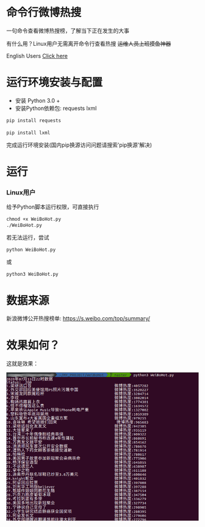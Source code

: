 # 命令行微博热搜
一句命令查看微博热搜榜，了解当下正在发生的大事

有什么用？Linux用户无需离开命令行查看热搜 ~~运维人员上班摸鱼神器~~

English Users [Click here](https://github.com/zhzhzhy/WeiBoHot/blob/master/README.md)
# 运行环境安装与配置
- 安装 Python 3.0 + 
- 安装Python依赖包: requests lxml
```
pip install requests

pip install lxml
```
完成运行环境安装(国内pip换源访问问题请搜索'pip换源'解决)
# 运行
### Linux用户
给予Python脚本运行权限，可直接执行
```
chmod +x WeiBoHot.py
./WeiBoHot.py
```
若无法运行，尝试
```
python WeiBoHot.py
```
或
```
python3 WeiBoHot.py
```
# 数据来源
新浪微博公开热搜榜单: https://s.weibo.com/top/summary/
# 效果如何？
这就是效果：

![result.png](/img/result.png)

